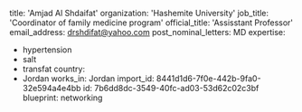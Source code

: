 title: 'Amjad Al Shdaifat'
organization: 'Hashemite University'
job_title: 'Coordinator of family medicine program'
official_title: 'Assisstant Professor'
email_address: drshdifat@yahoo.com
post_nominal_letters: MD
expertise:
  - hypertension
  - salt
  - transfat
country:
  - Jordan
works_in: Jordan
import_id: 8441d1d6-7f0e-442b-9fa0-32e594a4e4bb
id: 7b6dd8dc-3549-40fc-ad03-53d62c02c3bf
blueprint: networking
